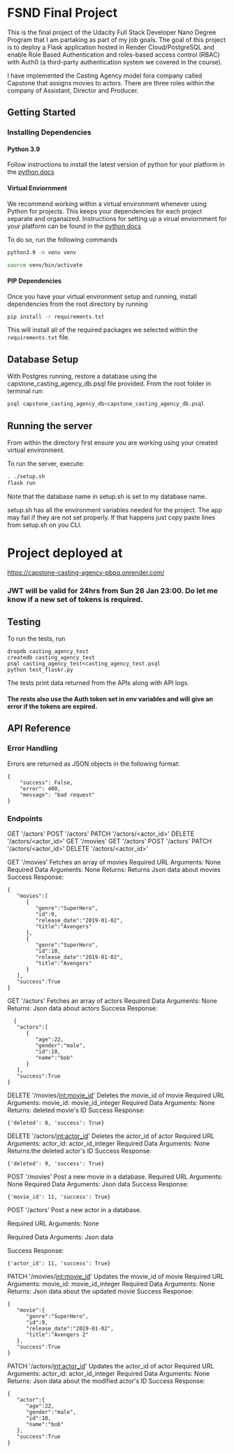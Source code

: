 # FSND Final Project

This  is the final project of the Udacity Full Stack Developer Nano Degree Program that I am partaking as part of my job goals. The goal of this project is to deploy a Flask application hosted in Render Cloud/PostgreSQL and enable Role Based Authentication and roles-based access control (RBAC) with Auth0 (a third-party authentication system we covered in the course).

I have implemented the Casting Agency model fora company called Capstone that assigns movies to actors. There are three roles within the company of Assistant, Director and Producer.

## Getting Started

### Installing Dependencies

#### Python 3.9

Follow instructions to install the latest version of python for your platform in the [python docs](https://docs.python.org/3/using/unix.html#getting-and-installing-the-latest-version-of-python)

#### Virtual Enviornment

We recommend working within a virtual environment whenever using Python for projects. This keeps your dependencies for each project separate and organaized. Instructions for setting up a virual enviornment for your platform can be found in the [python docs](https://packaging.python.org/guides/installing-using-pip-and-virtual-environments/)

To do so, run the following commands

```bash
python3.9 -m venv venv
```

```bash
source venv/bin/activate
```

#### PIP Dependencies

Once you have your virtual environment setup and running, install dependencies from the root directory by running

```bash
pip install -r requirements.txt
```

This will install all of the required packages we selected within the `requirements.txt` file.

## Database Setup

With Postgres running, restore a database using the capstone_casting_agency_db.psql file provided. From the root folder in terminal run:

```bash
psql capstone_casting_agency_db<capstone_casting_agency_db.psql
```

## Running the server

From within the directory first ensure you are working using your created virtual environment.

To run the server, execute:

```bash
. ./setup.sh
flask run
```
Note that the database name in setup.sh is set to my database name.

setup.sh has all the environment variables needed for the project. The app may fail if they are not set properly. If that happens just copy paste lines from setup.sh on you CLI.

# Project deployed at

https://capstone-casting-agency-pbpq.onrender.com/

### JWT will be valid for 24hrs from Sun 26 Jan 23:00. Do let me know if a new set of tokens is required.

## Testing

To run the tests, run

```
dropdb casting_agency_test
createdb casting_agency_test
psql casting_agency_test<casting_agency_test.psql
python test_flaskr.py
```

The tests print data returned from the APIs along with API logs.

#### The rests also use the Auth token set in env variables and will give an error if the tokens are expired.

## API Reference

### Error Handling

Errors are returned as JSON objects in the following format:

```
{
    "success": False,
    "error": 400,
    "message": "bad request"
}

```

### Endpoints

GET '/actors'
POST '/actors'
PATCH '/actors/<actor_id>'
DELETE '/actors/<actor_id>'
GET '/movies'
GET '/actors'
POST '/actors'
PATCH '/actors/<actor_id>'
DELETE '/actors/<actor_id>'

GET '/movies'
Fetches an array of movies
Required URL Arguments: None
Required Data Arguments: None
Returns: Returns Json data about movies
Success Response:

```
{
   "movies":[
      {
         "genre":"SuperHero",
         "id":9,
         "release_date":"2019-01-02",
         "title":"Avengers"
      },
      {
         "genre":"SuperHero",
         "id":10,
         "release_date":"2019-01-02",
         "title":"Avengers"
      }
   ],
   "success":True
}
```

GET '/actors'
Fetches an array of actors
Required Data Arguments: None
Returns: Json data about actors
Success Response:

```
  {
   "actors":[
      {
         "age":22,
         "gender":"male",
         "id":10,
         "name":"bob"
      }
   ],
   "success":True
}
```

DELETE '/movies/<int:movie_id>'
Deletes the movie_id of movie
Required URL Arguments: movie_id: movie_id_integer
Required Data Arguments: None
Returns: deleted movie's ID
Success Response:

```
{'deleted': 8, 'success': True}
```

DELETE '/actors/<int:actor_id>'
Deletes the actor_id of actor
Required URL Arguments: actor_id: actor_id_integer
Required Data Arguments: None
Returns:the deleted actor's ID
Success Response:

```
{'deleted': 9, 'success': True}
```

POST '/movies'
Post a new movie in a database.
Required URL Arguments: None
Required Data Arguments: Json data
Success Response:

```
{'movie_id': 11, 'success': True}
```

POST '/actors'
Post a new actor in a database.

Required URL Arguments: None

Required Data Arguments: Json data

Success Response:

```
{'actor_id': 11, 'success': True}
```

PATCH '/movies/<int:movie_id>'
Updates the movie_id of movie
Required URL Arguments: movie_id: movie_id_integer
Required Data Arguments: None
Returns: Json data about the updated movie
Success Response:

```
{
   "movie":{
      "genre":"SuperHero",
      "id":9,
      "release_date":"2019-01-02",
      "title":"Avengers 2"
   },
   "success":True
}
```

PATCH '/actors/<int:actor_id>'
Updates the actor_id of actor
Required URL Arguments: actor_id: actor_id_integer
Required Data Arguments: None
Returns: Json data about the modified actor's ID
Success Response:

```
{
   "actor":{
      "age":22,
      "gender":"male",
      "id":10,
      "name":"bob"
   },
   "success":True
}
```
